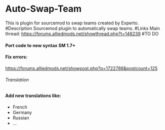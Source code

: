 # Auto-Swap-Team
This is plugin for sourcemod to swap teams created by Experto.
#Description
Sourcemod plugin to automatically swap teams.
#Links
Main thread: https://forums.alliedmods.net/showthread.php?t=148239
#TO DO
#### Port code to new syntax SM 1.7+
#### Fix errors:
https://forums.alliedmods.net/showpost.php?p=1722786&postcount=125
###### Translation
#### Add new translations like:
* French
* Germany
* Russian
* ...
